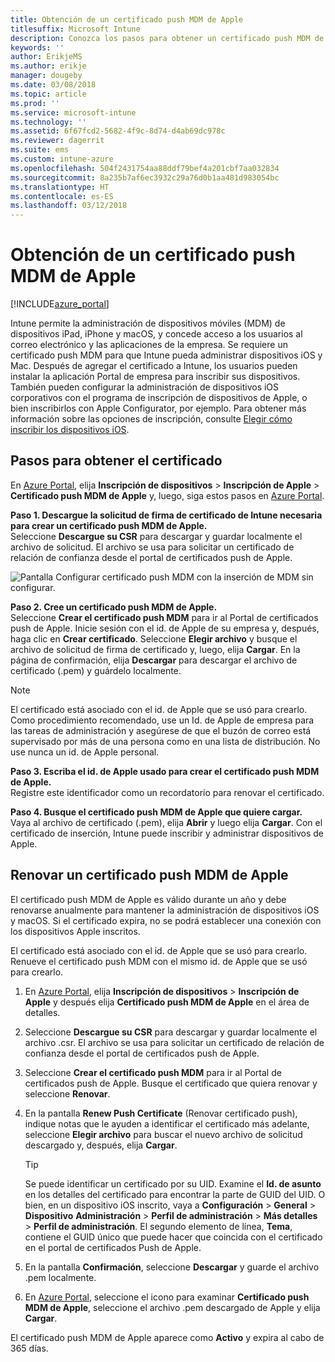 ```yaml
---
title: Obtención de un certificado push MDM de Apple
titlesuffix: Microsoft Intune
description: Conozca los pasos para obtener un certificado push MDM de Apple para administrar dispositivos iOS con Intune.
keywords: ''
author: ErikjeMS
ms.author: erikje
manager: dougeby
ms.date: 03/08/2018
ms.topic: article
ms.prod: ''
ms.service: microsoft-intune
ms.technology: ''
ms.assetid: 6f67fcd2-5682-4f9c-8d74-d4ab69dc978c
ms.reviewer: dagerrit
ms.suite: ems
ms.custom: intune-azure
ms.openlocfilehash: 504f2431754aa88ddf79bef4a201cbf7aa032834
ms.sourcegitcommit: 8a235b7af6ec3932c29a76d0b1aa481d983054bc
ms.translationtype: HT
ms.contentlocale: es-ES
ms.lasthandoff: 03/12/2018
---
```

# <a name="get-an-apple-mdm-push-certificate"></a>Obtención de un certificado push MDM de Apple

[!INCLUDE[azure_portal](./includes/azure_portal.md)]

 Intune permite la administración de dispositivos móviles (MDM) de dispositivos iPad, iPhone y macOS, y concede acceso a los usuarios al correo electrónico y las aplicaciones de la empresa. Se requiere un certificado push MDM para que Intune pueda administrar dispositivos iOS y Mac. Después de agregar el certificado a Intune, los usuarios pueden instalar la aplicación Portal de empresa para inscribir sus dispositivos. También pueden configurar la administración de dispositivos iOS corporativos con el programa de inscripción de dispositivos de Apple, o bien inscribirlos con Apple Configurator, por ejemplo. Para obtener más información sobre las opciones de inscripción, consulte [Elegir cómo inscribir los dispositivos iOS](enrollment-method-choose-ios.md).

## <a name="steps-to-get-your-certificate"></a>Pasos para obtener el certificado
En [Azure Portal](https://portal.azure.com), elija **Inscripción de dispositivos** > **Inscripción de Apple** > **Certificado push MDM de Apple** y, luego, siga estos pasos en [Azure Portal](https://portal.azure.com).

**Paso 1. Descargue la solicitud de firma de certificado de Intune necesaria para crear un certificado push MDM de Apple.**<br>
Seleccione **Descargue su CSR** para descargar y guardar localmente el archivo de solicitud. El archivo se usa para solicitar un certificado de relación de confianza desde el portal de certificados push de Apple.

  ![Pantalla Configurar certificado push MDM con la inserción de MDM sin configurar.](./media/create-mdm-push-certificate.png)

**Paso 2. Cree un certificado push MDM de Apple.**<br>
Seleccione **Crear el certificado push MDM** para ir al Portal de certificados push de Apple. Inicie sesión con el id. de Apple de su empresa y, después, haga clic en **Crear certificado**. Seleccione **Elegir archivo** y busque el archivo de solicitud de firma de certificado y, luego, elija **Cargar**. En la página de confirmación, elija **Descargar** para descargar el archivo de certificado (.pem) y guárdelo localmente.

> [!NOTE]
> El certificado está asociado con el id. de Apple que se usó para crearlo. Como procedimiento recomendado, use un Id. de Apple de empresa para las tareas de administración y asegúrese de que el buzón de correo está supervisado por más de una persona como en una lista de distribución. No use nunca un id. de Apple personal.

**Paso 3. Escriba el id. de Apple usado para crear el certificado push MDM de Apple.**<br>
Registre este identificador como un recordatorio para renovar el certificado.

**Paso 4. Busque el certificado push MDM de Apple que quiere cargar.**<br>
Vaya al archivo de certificado (.pem), elija **Abrir** y luego elija **Cargar**. Con el certificado de inserción, Intune puede inscribir y administrar dispositivos de Apple.

## <a name="renew-apple-mdm-push-certificate"></a>Renovar un certificado push MDM de Apple
El certificado push MDM de Apple es válido durante un año y debe renovarse anualmente para mantener la administración de dispositivos iOS y macOS. Si el certificado expira, no se podrá establecer una conexión con los dispositivos Apple inscritos.

El certificado está asociado con el id. de Apple que se usó para crearlo. Renueve el certificado push MDM con el mismo id. de Apple que se usó para crearlo.

1. En [Azure Portal](https://portal.azure.com), elija **Inscripción de dispositivos** > **Inscripción de Apple** y después elija **Certificado push MDM de Apple** en el área de detalles.
2. Seleccione **Descargue su CSR** para descargar y guardar localmente el archivo .csr. El archivo se usa para solicitar un certificado de relación de confianza desde el portal de certificados push de Apple.
3. Seleccione **Crear el certificado push MDM** para ir al Portal de certificados push de Apple. Busque el certificado que quiera renovar y seleccione **Renovar**.
4. En la pantalla **Renew Push Certificate** (Renovar certificado push), indique notas que le ayuden a identificar el certificado más adelante, seleccione **Elegir archivo** para buscar el nuevo archivo de solicitud descargado y, después, elija **Cargar**.
   > [!TIP]
   > Se puede identificar un certificado por su UID. Examine el **Id. de asunto** en los detalles del certificado para encontrar la parte de GUID del UID. O bien, en un dispositivo iOS inscrito, vaya a **Configuración** > **General** > **Dispositivo** **Administración** > **Perfil de administración** > **Más detalles** > **Perfil de administración**. El segundo elemento de línea, **Tema**, contiene el GUID único que puede hacer que coincida con el certificado en el portal de certificados Push de Apple.
 
6. En la pantalla **Confirmación**, seleccione **Descargar** y guarde el archivo .pem localmente.
7. En [Azure Portal](https://portal.azure.com), seleccione el icono para examinar **Certificado push MDM de Apple**, seleccione el archivo .pem descargado de Apple y elija **Cargar**.

El certificado push MDM de Apple aparece como **Activo** y expira al cabo de 365 días.
